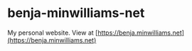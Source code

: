 # benja-minwilliams-net

My personal website. View at [https://benja.minwilliams.net](https://benja.minwilliams.net)
